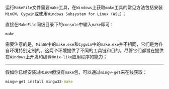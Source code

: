 运行`MakeFile`文件需要`make`工具，在`Windows`上获取`make`工具的常见方法包括安装`MinGW`、`Cygwin`或使用`Windows Subsystem for Linux (WSL)`；

直接在`MakeFile`同级目录下的`console`中输入`make`即可：

```cmd
make
```

需要注意的是，`MinGW`中的`make.exe`和`Cygwin`中的`make.exe`并不相同，它们是为各自环境特别定制的。这两个环境提供了不同的工具链和目的，尽管它们都旨在提供在`Windows`上开发和编译`Unix-like`应用程序的能力；

---

假如你已经安装过`MinGW`但没有`make`包，可以通过`mingw-get`来在线获取：

```cmd
mingw-get install mingw32-make
```

